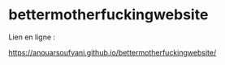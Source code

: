 # bettermotherfuckingwebsite

Lien en ligne :

https://anouarsoufyani.github.io/bettermotherfuckingwebsite/
